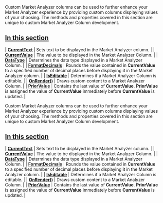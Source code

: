 Custom Market Analyzer columns can be used to further enhance your Market Analyzer experience by providing custom columns displaying values of your choosing. The methods and properties covered in this section are unique to custom Market Analyzer Column development.

## [In this section](https://developer.ninjatrader.com/docs/desktop/market_analyzer_column\#in-this-section)

| **[CurrentText](https://developer.ninjatrader.com/docs/desktop/currenttext)** | Sets text to be displayed in the Market Analyzer column. |
| **[CurrentValue](https://developer.ninjatrader.com/docs/desktop/currentvalue)** | The value to be displayed in the Market Analyzer Column. |
| **[DataType](https://developer.ninjatrader.com/docs/desktop/datatype)** | Determines the data type displayed in a Market Analyzer Column. |
| **[FormatDecimals](https://developer.ninjatrader.com/docs/desktop/formatdecimals)** | Rounds the value contained in **CurrentValue** to a specified number of decimal places before displaying it in the Market Analyzer column. |
| **[IsEditable](https://developer.ninjatrader.com/docs/desktop/iseditable)** | Determines if a Market Analyzer Column is editable. |
| **[OnRender()](https://developer.ninjatrader.com/docs/desktop/market_analyzer_column_onrender)** | Draws custom content to a Market Analyzer Column. |
| **[PriorValue](https://developer.ninjatrader.com/docs/desktop/priorvalue)** | Contains the last value of **CurrentValue**. **PriorValue** is assigned the value of **CurrentValue** immediately before **CurrentValue** is updated. |

Custom Market Analyzer columns can be used to further enhance your Market Analyzer experience by providing custom columns displaying values of your choosing. The methods and properties covered in this section are unique to custom Market Analyzer Column development.

## [In this section](https://developer.ninjatrader.com/docs/desktop/market_analyzer_column\#in-this-section)

| **[CurrentText](https://developer.ninjatrader.com/docs/desktop/currenttext)** | Sets text to be displayed in the Market Analyzer column. |
| **[CurrentValue](https://developer.ninjatrader.com/docs/desktop/currentvalue)** | The value to be displayed in the Market Analyzer Column. |
| **[DataType](https://developer.ninjatrader.com/docs/desktop/datatype)** | Determines the data type displayed in a Market Analyzer Column. |
| **[FormatDecimals](https://developer.ninjatrader.com/docs/desktop/formatdecimals)** | Rounds the value contained in **CurrentValue** to a specified number of decimal places before displaying it in the Market Analyzer column. |
| **[IsEditable](https://developer.ninjatrader.com/docs/desktop/iseditable)** | Determines if a Market Analyzer Column is editable. |
| **[OnRender()](https://developer.ninjatrader.com/docs/desktop/market_analyzer_column_onrender)** | Draws custom content to a Market Analyzer Column. |
| **[PriorValue](https://developer.ninjatrader.com/docs/desktop/priorvalue)** | Contains the last value of **CurrentValue**. **PriorValue** is assigned the value of **CurrentValue** immediately before **CurrentValue** is updated. |